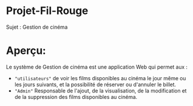 # Projet-Fil-Rouge
Sujet : Gestion de cinéma

# Aperçu:

Le système de Gestion de cinéma est une application Web qui permet aux :
- ``"utilisateurs"`` de  voir les films disponibles au cinéma le jour même ou les jours suivants, et la possibilité de réserver ou d'annuler le billet.
- ``"Admin"``  Responsable de l'ajout, de la visualisation, de la modification et de la suppression des films disponibles au cinéma.

